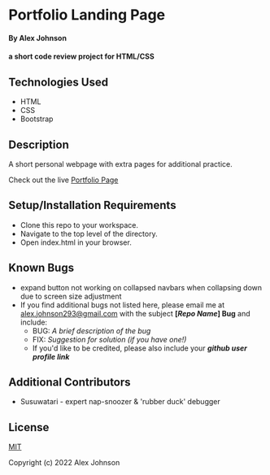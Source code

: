 # Portfolio Landing Page

#### By Alex Johnson

#### a short code review project for HTML/CSS

## Technologies Used

* HTML
* CSS
* Bootstrap

## Description
A short personal webpage with extra pages for additional practice.

Check out the live [Portfolio Page](https://alexiusvdt.github.io/profile-page2/)

## Setup/Installation Requirements

* Clone this repo to your workspace.
* Navigate to the top level of the directory.
* Open index.html in your browser.

## Known Bugs

* expand button not working on collapsed navbars when collapsing down due to screen size adjustment
* If you find additional bugs not listed here, please email me at alex.johnson293@gmail.com with the subject **[_Repo Name_] Bug** and include:
  * BUG: _A brief description of the bug_
  * FIX: _Suggestion for solution (if you have one!)_
  * If you'd like to be credited, please also include your **_github user profile link_**

## Additional Contributors
* Susuwatari - expert nap-snoozer & 'rubber duck' debugger

## License

[MIT](https://choosealicense.com/licenses/mit/)

Copyright (c) 2022 Alex Johnson

